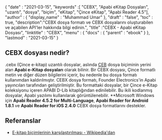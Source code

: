 {
  "date" : "2021-03-15",
  "keywords" :[ "CEBX", "Apabi eKitap Dosyaları", "uzantı", "dosya", "biçim", "eKitap", "Çince eKitap", "Apabi Reader 4.5"],
  "author" : {
    "display_name" : "Muhammad Umar"
},
  "draft" : "false",
  "toc" : true,
  "description":"CEBX dosya formatı ve CEBX dosyalarını oluşturabilen ve açabilen API'ler hakkında bilgi edinin.",
  "title" :"CEBX - Apabi eKitap Dosyası",
  "linktitle" : "CEBX",
  "menu" : {
    "docs" : {
      "parent" : "ebook"
}
},
  "lastmod" : "2021-03-15"
}

## CEBX dosyası nedir?

.cebx (Çince e-kitap) uzantılı dosyalar, aslında [CEB](/tr/ebook/ceb/) dosya biçiminin yerini alan **Apabi e-Kitap dosyaları** olarak bilinir. Bir CEBX dosyası, Çince formatlı metin ve diğer düzen bilgilerini içerir, bu nedenle bu dosya formatı kullanımdan kaldırılmıştır. CEBX dosya formatı, Founder Electronics'in Apabi yayıncıları tarafından geliştirilmiştir. Bu formattaki dosyalar, bir Çince e-Kitap koleksiyonu içeren APABI D-Lib kitaplığından edinilebilir. Bu ikili kodlanmış dosyalar, Apabi yazılımı kullanılarak görüntülenebilir. **Microsoft Windows için **Apabi Reader 4.5.2 for Multi-Language**, **Apabi Reader for Android 1.8.1** ve **Apabi Reader for iOS 2.4.0** CEBX dosya formatlarını destekler.

## Referanslar

* [E-kitap biçimlerinin karşılaştırılması - Wikipedia'dan](https://en.wikipedia.org/wiki/Comparison_of_e-book_formats)

